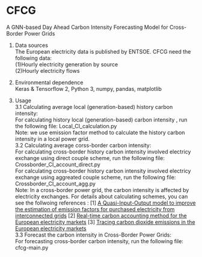# CFCG
A GNN-based Day Ahead Carbon Intensity Forecasting Model for Cross-Border Power Grids  

1. Data sources  
The European electricity data is published by ENTSOE. CFCG need the following data:  
(1)Hourly electricity generation by source    
(2)Hourly electricity flows  


2. Environmental dependence  
Keras & Tensorflow 2, Python 3, numpy, pandas, matplotlib  

3. Usage  
3.1  Calculating average local (generation-based) history carbon intensity:  
For calculating history local (generation-based) carbon intensity , run the following file: Local_CI_calculation.py  
Note: we use emission factor method to calculate the history carbon intensity in a local power grid.  
3.2 Calculating average corss-border carbon intensity:  
For calculating cross-border history carbon intensity involved electricy exchange using direct couple scheme, run the following file: Crossborder_CI_account_direct.py  
For calculating cross-border history carbon intensity involved electricy exchange using aggreated couple scheme, run the following file: Crossborder_CI_account_agg.py  
Note: In a cross-border power grid, the carbon intensity is affected by electricity exchanges. For details about calculating schemes, you can see the follwoing references : 
[1] [A Quasi-Input-Output model to improve the estimation of emission factors for purchased electricity from interconnected grids](https://doi.org/10.1016/j.apenergy.2017.05.046)
[2] [Real-time carbon accounting method for the European electricity markets](https://doi.org/10.1016/j.esr.2019.100367)
[3] [Tracing carbon dioxide emissions in the European electricity markets](https://ieeexplore.ieee.org/document/9221928)  
3.3 Forecast the carbon intensity in Cross-Border Power Grids:  
For forecasting cross-border carbon intensity, run the following file: cfcg-main.py

